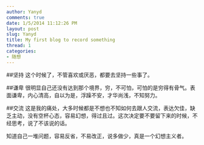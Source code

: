 ```yaml
---
author: Yanyd
comments: true
date: 1/5/2014 11:12:26 PM 
layout: post
slug: Yanyd
title: My first blog to record something
thread: 1
categories:
- 随想
---
```


##坚持
这个时候了，不管喜欢或厌恶，都要去坚持一些事了。

##谦卑
很明显自己还没有达到那个境界，穷，不可怕，可怕的是穷得有骨气。表面谦卑，内心清高，自以为是，浮躁不安，才华尚浅，不知努力。

##交流
这是我的痛处，大多时候都是不想也不知如何去跟人交流，表达欠佳，缺乏主动，没有空杯心态，容易幻想，得过且过。这次决定要不要留下来的时候，不经思考，说了不该说的话。

知道自己一堆问题，容易反省，不易改正，说多做少，真是一个幻想主义者。